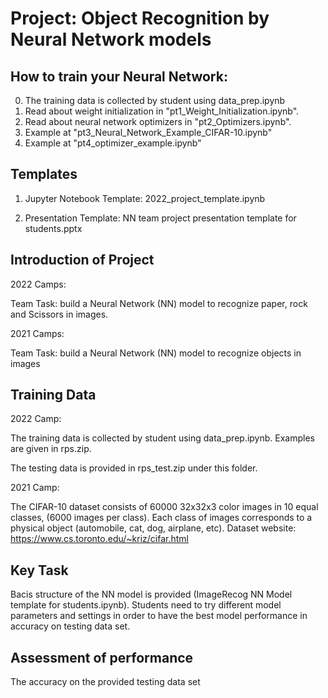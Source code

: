 # Project: Object Recognition by Neural Network models

## How to train your Neural Network:

0. The training data is collected by student using data_prep.ipynb
1. Read about weight initialization in "pt1_Weight_Initialization.ipynb".
2. Read about neural network optimizers in "pt2_Optimizers.ipynb".
3. Example at "pt3_Neural_Network_Example_CIFAR-10.ipynb"
4. Example at "pt4_optimizer_example.ipynb"

## Templates
1. Jupyter Notebook Template: 2022_project_template.ipynb

2. Presentation Template: NN team project presentation template for students.pptx

## Introduction of Project

2022 Camps:

Team Task:  build a Neural Network (NN) model to recognize paper, rock and Scissors in images. 


2021 Camps:

Team Task:  build a Neural Network (NN) model to recognize objects in images


## Training Data

2022 Camp:

The training data is collected by student using data_prep.ipynb. Examples are given in rps.zip.

The testing data is provided in rps_test.zip under this folder.

2021 Camp:

The CIFAR-10 dataset consists of 60000 32x32x3 color images in 10 equal classes, (6000 images per class). Each class of images corresponds to a physical object (automobile, cat, dog, airplane, etc). Dataset website: https://www.cs.toronto.edu/~kriz/cifar.html

## Key Task

Bacis structure of the NN model is provided (ImageRecog NN Model template for students.ipynb). Students need to try different model parameters and settings in order to have the best model performance in accuracy on testing data set.


## Assessment of performance

The accuracy on the provided testing data set


